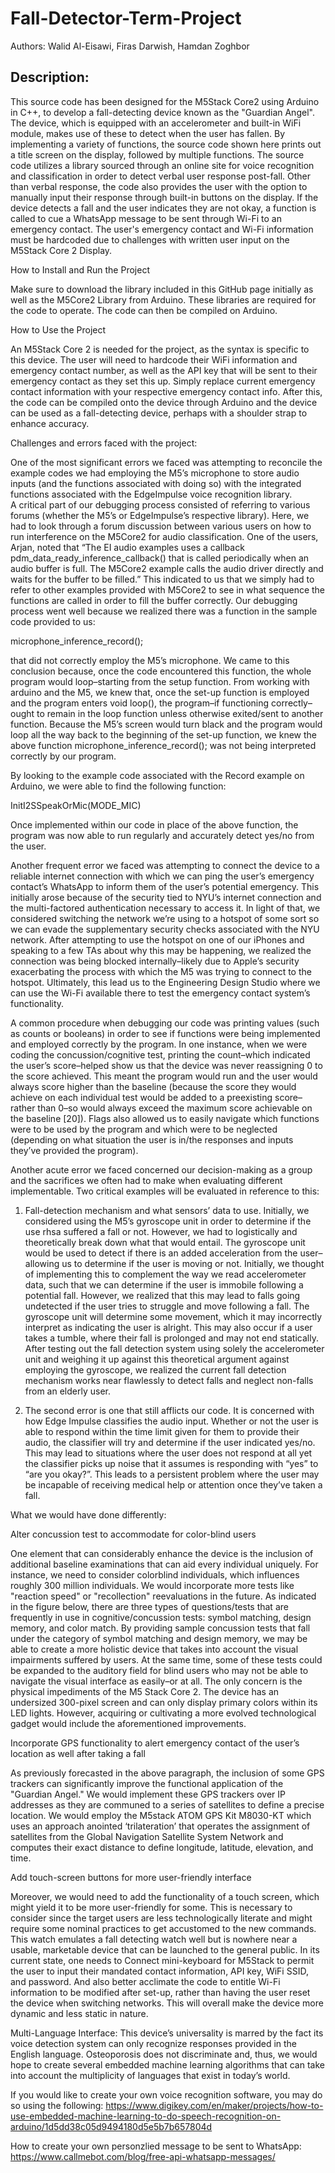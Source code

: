 # Fall-Detector-Term-Project
Authors: Walid Al-Eisawi, Firas Darwish, Hamdan Zoghbor

## Description: 

This source code has been designed for the M5Stack Core2 using Arduino in C++, to develop a fall-detecting device known as the "Guardian Angel". 
The device, which is equipped with an accelerometer and built-in WiFi module, makes use of these to detect when the user has fallen.
By implementing a variety of functions, the source code shown here prints out a title screen on the display, followed by multiple functions. 
The source code utilizes a library sourced through an online site for voice recognition and classification in order to detect verbal user response post-fall.
Other than verbal response, the code also provides the user with the option to manually input their response through built-in buttons on the display.
If the device detects a fall and the user indicates they are not okay, a function is called to cue a WhatsApp message to be sent through Wi-Fi to an emergency contact.
The user's emergency contact and Wi-Fi information must be hardcoded due to challenges with written user input on the M5Stack Core 2 Display.

How to Install and Run the Project

Make sure to download the library included in this GitHub page initially as well as the M5Core2 Library from Arduino.
These libraries are required for the code to operate. 
The code can then be compiled on Arduino.

How to Use the Project

An M5Stack Core 2 is needed for the project, as the syntax is specific to this device.
The user will need to hardcode their WiFi information and emergency contact number, as well as the API key that will be sent to their emergency contact as they set this up.
Simply replace current emergency contact information with your respective emergency contact info.
After this, the code can be compiled onto the device through Arduino and the device can be used as a fall-detecting device, perhaps with a shoulder strap to enhance accuracy.


Challenges and errors faced with the project:

One of the most significant errors we faced was attempting to reconcile the example codes we had employing the M5’s microphone to store audio inputs (and the functions associated with doing so) with the integrated functions associated with the EdgeImpulse voice recognition library.  
A critical part of our debugging process consisted of referring to various forums (whether the M5’s or EdgeImpulse’s respective library). 
Here, we had to look through a forum discussion between various users on how to run interference on the M5Core2 for audio classification. 
One of the users, Arjan, noted that “The EI audio examples uses a callback pdm_data_ready_inference_callback() that is called periodically when an audio buffer is full. 
The M5Core2 example calls the audio driver directly and waits for the buffer to be filled.”
This indicated to us that we simply had to refer to other examples provided with M5Core2 to see in what sequence the functions are called in order to fill the buffer correctly. 
Our debugging process went well because we realized there was a function in the sample code provided to us:

microphone_inference_record();

that did not correctly employ the M5’s microphone. 
We came to this conclusion because, once the code encountered this function, the whole program would loop–starting from the setup function. 
From working with arduino and the M5, we knew that, once the set-up function is employed and the program enters void loop(), the program–if functioning correctly–ought to remain in the loop function unless otherwise exited/sent to another function.
Because the M5’s screen would turn black and the program would loop all the way back to the beginning of the set-up function, we knew the above function microphone_inference_record(); was not being interpreted correctly by our program.

By looking to the example code associated with the Record example on Arduino, we were able to find the following function:

InitI2SSpeakOrMic(MODE_MIC)

Once implemented within our code in place of the above function, the program was now able to run regularly and accurately detect yes/no from the user.


Another frequent error we faced was attempting to connect the device to a reliable internet connection with which we can ping the user’s emergency contact’s WhatsApp to inform them of the user’s potential emergency. 
This initially arose because of the security tied to NYU’s internet connection and the multi-factored authentication necessary to access it. 
In light of that, we considered switching the network we’re using to a hotspot of some sort so we can evade the supplementary security checks associated with the NYU network. 
After attempting to use the hotspot on one of our iPhones and speaking to a few TAs about why this may be happening, we realized the connection was being blocked internally–likely due to Apple’s security exacerbating the process with which the M5 was trying to connect to the hotspot. 
Ultimately, this lead us to the Engineering Design Studio where we can use the Wi-Fi available there to test the emergency contact system’s functionality.


A common procedure when debugging our code was printing values (such as counts or booleans) in order to see if functions were being implemented and employed correctly by the program. 
In one instance, when we were coding the concussion/cognitive test, printing the count–which indicated the user’s score–helped show us that the device was never reassigning 0 to the score achieved. 
This meant the program would run and the user would always score higher than the baseline (because the score they would achieve on each individual test would be added to a preexisting score–rather than 0–so would always exceed the maximum score achievable on the baseline [20]). 
Flags also allowed us to easily navigate which functions were to be used by the program and which were to be neglected (depending on what situation the user is in/the responses and inputs they’ve provided the program).


Another acute error we faced concerned our decision-making as a group and the sacrifices we often had to make when evaluating different implementable. 
Two critical examples will be evaluated in reference to this:

1. Fall-detection mechanism and what sensors’ data to use. 
Initially, we considered using the M5’s gyroscope unit in order to determine if the use rhsa suffered a fall or not. 
However, we had to logistically and theoretically break down what that would entail. 
The gyroscope unit would be used to detect if there is an added acceleration from the user–allowing us to determine if the user is moving or not. 
Initially, we thought of implementing this to complement the way we read accelerometer data, such that we can determine if the user is immobile following a potential fall. 
However, we realized that this may lead to falls going undetected if the user tries to struggle and move following a fall. 
The gyroscope unit will determine some movement, which it may incorrectly interpret as indicating the user is alright. 
This may also occur if a user takes a tumble, where their fall is prolonged and may not end statically. 
After testing out the fall detection system using solely the accelerometer unit and weighing it up against this theoretical argument against employing the gyroscope, we realized the current fall detection mechanism works near flawlessly to detect falls and neglect non-falls from an elderly user.

2. The second error is one that still afflicts our code. 
It is concerned with how Edge Impulse classifies the audio input. 
Whether or not the user is able to respond within the time limit given for them to provide their audio, the classifier will try and determine if the user indicated yes/no. 
This may lead to situations where the user does not respond at all yet the classifier picks up noise that it assumes is responding with “yes” to “are you okay?”. 
This leads to a persistent problem where the user may be incapable of receiving medical help or attention once they’ve taken a fall.


What we would have done differently:

Alter concussion test to accommodate for color-blind users

One element that can considerably enhance the device is the inclusion of additional baseline examinations that can aid every individual uniquely. For instance, we need to consider colorblind individuals, which influences roughly 300 million individuals. We would incorporate more tests like "reaction speed" or "recollection" reevaluations in the future. As indicated in the figure below, there are three types of questions/tests that are frequently in use in cognitive/concussion tests: symbol matching, design memory, and color match. By providing sample concussion tests that fall under the category of symbol matching and design memory, we may be able to create a more holistic device that takes into account the visual impairments suffered by users. At the same time, some of these tests could be expanded to the auditory field for blind users who may not be able to navigate the visual interface as easily–or at all. The only concern is the physical impediments of the M5 Stack Core 2. The device has an undersized  300-pixel screen and can only display primary colors within its LED lights. However, acquiring or cultivating a more evolved technological gadget would include the aforementioned improvements.


Incorporate GPS functionality to alert emergency contact of the user’s location as well after taking a fall

As previously forecasted in the above paragraph, the inclusion of some GPS trackers can significantly improve the functional application of the "Guardian Angel." We would implement these GPS trackers over IP addresses as they are communed to a series of satellites to define a precise location. We would employ the M5stack ATOM GPS Kit M8030-KT which uses an approach anointed ‘trilateration’ that operates the assignment of satellites from the Global Navigation Satellite System Network and computes their exact distance to define longitude, latitude, elevation, and time.

Add touch-screen buttons for more user-friendly interface

Moreover, we would need to add the functionality of a touch screen, which might yield it to be more user-friendly for some. This is necessary to consider since the target users are less technologically literate and might require some nominal practices to get accustomed to the new commands. 
This watch emulates a fall detecting watch well but is nowhere near a usable, marketable device that can be launched to the general public. In its current state, one needs to Connect mini-keyboard for M5Stack to permit the user to input their mandated contact information, API key, WiFi SSID, and password. And also better acclimate the code to entitle Wi-Fi information to be modified after set-up, rather than having the user reset the device when switching networks. This will overall make the device more dynamic and less static in nature.

Multi-Language Interface: This device’s universality is marred by the fact its voice detection system can only recognize responses provided in the English language. Osteoporosis does not discriminate and, thus, we would hope to create several embedded machine learning algorithms that can take into account the multiplicity of languages that exist in today’s world.


If you would like to create your own voice recognition software, you may do so using the following:
https://www.digikey.com/en/maker/projects/how-to-use-embedded-machine-learning-to-do-speech-recognition-on-arduino/1d5dd38c05d9494180d5e5b7b657804d

How to create your own personzlied message to be sent to WhatsApp:
https://www.callmebot.com/blog/free-api-whatsapp-messages/
